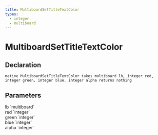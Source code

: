 ```yaml
---
title: MultiboardSetTitleTextColor
types:
  - integer
  - multiboard
---
```


# MultiboardSetTitleTextColor

## Declaration

```
native MultiboardSetTitleTextColor takes multiboard lb, integer red, integer green, integer blue, integer alpha returns nothing
```

## Parameters
<dl>
  <dt>lb `multiboard`</dt>
  <dd></dd>

  <dt>red `integer`</dt>
  <dd></dd>

  <dt>green `integer`</dt>
  <dd></dd>

  <dt>blue `integer`</dt>
  <dd></dd>

  <dt>alpha `integer`</dt>
  <dd></dd>
</dl>